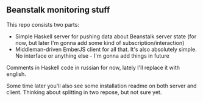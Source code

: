 ## Beanstalk monitoring stuff

This repo consists two parts:
* Simple Haskell server for pushing data about Beanstalk server state (for now, but later I'm gonna add some kind of subscription/interaction)
* Middleman-driven EmberJS client for all that. It's also absolutely simple. No interface or anything else - I'm gonna add things in future


Comments in Haskell code in russian for now, lately I'll replace it with english.

Some time later you'll also see some installation readme on both server and client. Thinking about splitting in two repose, but not sure yet.
